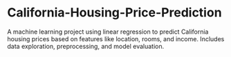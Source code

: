 # California-Housing-Price-Prediction
A machine learning project using linear regression to predict California housing prices based on features like location, rooms, and income. Includes data exploration, preprocessing, and model evaluation.
